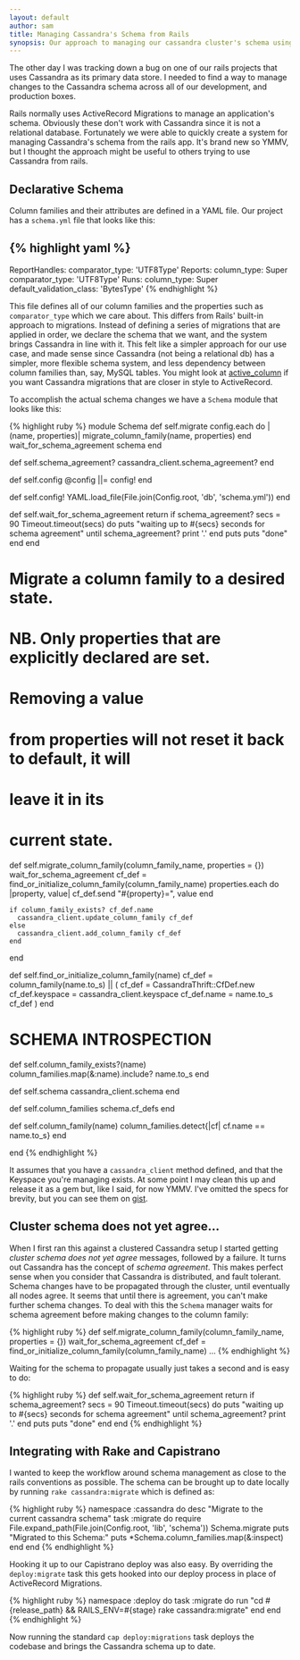 ```yaml
---
layout: default
author: sam
title: Managing Cassandra's Schema from Rails
synopsis: Our approach to managing our cassandra cluster's schema using rails, rake, and capistrano.
---
```


The other day I was tracking down a bug on one of our rails
projects that uses Cassandra as its primary data store.  I needed
to find a way to manage changes to the Cassandra schema across
all of our development, and production boxes.

Rails normally uses ActiveRecord Migrations to manage an
application's schema.  Obviously these don't work with Cassandra
since it is not a relational database.  Fortunately we were able
to quickly create a system for managing Cassandra's schema from
the rails app.  It's brand new so YMMV, but I thought the
approach might be useful to others trying to use Cassandra from
rails.


Declarative Schema
--

Column families and their attributes are defined in a YAML file.
Our project has a `schema.yml` file that looks like this:

{% highlight yaml %}
---
ReportHandles:
  comparator_type: 'UTF8Type'
Reports:
  column_type: Super
  comparator_type: 'UTF8Type'
Runs:
  column_type: Super
  default_validation_class: 'BytesType'
{% endhighlight %}

This file defines all of our column families and the properties
such as `comparator_type` which we care about.  This differs from
Rails' built-in approach to migrations.  Instead of defining a
series of migrations that are applied in order, we declare the
schema that we want, and the system brings Cassandra in line with
it.  This felt like a simpler approach for our use case, and made
sense since Cassandra (not being a relational db) has a simpler,
more flexible schema system, and less dependency between column
families than, say, MySQL tables.  You might look at
[active_column](http://blog.carbonfive.com/2011/01/06/database-migrations-for-cassandra-with-activecolumn/)
if you want Cassandra migrations that are closer in style to
ActiveRecord.

To accomplish the actual schema changes we have a `Schema` module
that looks like this:


{% highlight ruby %}
module Schema
  def self.migrate
    config.each do |(name, properties)|
      migrate_column_family(name, properties)
    end
    wait_for_schema_agreement
    schema
  end

  def self.schema_agreement?
    cassandra_client.schema_agreement?
  end

  def self.config
    @config ||=  config!
  end

  def self.config!
    YAML.load_file(File.join(Config.root, 'db', 'schema.yml'))
  end

  def self.wait_for_schema_agreement
    return if schema_agreement?
    secs = 90
    Timeout.timeout(secs) do
      puts "waiting up to #{secs} seconds for schema agreement"
      until schema_agreement?
        print '.'
      end
      puts
      puts "done"
    end
  end

  # Migrate a column family to a desired state.
  # NB. Only properties that are explicitly declared are set.
  # Removing a value
  # from properties will not reset it back to default, it will
  # leave it in its
  # current state.
  def self.migrate_column_family(column_family_name, properties = {})
    wait_for_schema_agreement
    cf_def = find_or_initialize_column_family(column_family_name)
    properties.each do |property, value|
      cf_def.send "#{property}=", value
    end

    if column_family_exists? cf_def.name
      cassandra_client.update_column_family cf_def
    else
      cassandra_client.add_column_family cf_def
    end
  end

  def self.find_or_initialize_column_family(name)
    cf_def = column_family(name.to_s) || (
      cf_def = CassandraThrift::CfDef.new
      cf_def.keyspace = cassandra_client.keyspace
      cf_def.name = name.to_s
      cf_def
    )
  end

  # SCHEMA INTROSPECTION
  def self.column_family_exists?(name)
    column_families.map(&:name).include? name.to_s
  end

  def self.schema
    cassandra_client.schema
  end

  def self.column_families
    schema.cf_defs
  end

  def self.column_family(name)
    column_families.detect{|cf| cf.name == name.to_s}
  end

end
{% endhighlight %}

It assumes that you have a `cassandra_client` method defined, and
that the Keyspace you're managing exists.  At some point I may
clean this up and release it as a gem but, like I said, for now
YMMV.  I've omitted the specs for brevity, but you can see them
on [gist](https://gist.github.com/1090146).

Cluster schema does not yet agree...
--

When I first ran this against a clustered Cassandra setup I
started getting *cluster schema does not yet agree* messages,
followed by a failure.  It turns out Cassandra has the concept of
_schema agreement_.  This makes perfect sense when you consider
that Cassandra is distributed, and fault tolerant.  Schema
changes have to be propagated through the cluster, until
eventually all nodes agree.  It seems that until there is
agreement, you can't make further schema changes.  To deal with
this the `Schema` manager waits for schema agreement before
making changes to the column family:

{% highlight ruby %}
def self.migrate_column_family(column_family_name, properties = {})
  wait_for_schema_agreement
  cf_def = find_or_initialize_column_family(column_family_name)
...
{% endhighlight %}

Waiting for the schema to propagate usually just takes a second
and is easy to do:

{% highlight ruby %}
def self.wait_for_schema_agreement
  return if schema_agreement?
  secs = 90
  Timeout.timeout(secs) do
    puts "waiting up to #{secs} seconds for schema agreement"
    until schema_agreement?
      print '.'
    end
    puts
    puts "done"
  end
end
{% endhighlight %}

Integrating with Rake and Capistrano
--

I wanted to keep the workflow around schema management as close
to the rails conventions as possible.  The schema can be brought
up to date locally by running `rake cassandra:migrate` which is
defined as:

{% highlight ruby %}
namespace :cassandra do
  desc "Migrate to the current cassandra schema"
  task :migrate do
    require File.expand_path(File.join(Config.root, 'lib', 'schema'))
    Schema.migrate
    puts "Migrated to this Schema:"
    puts *Schema.column_families.map(&:inspect)
  end
end
{% endhighlight %}

Hooking it up to our Capistrano deploy was also easy.  By
overriding the `deploy:migrate` task this gets hooked into our
deploy process in place of ActiveRecord Migrations.

{% highlight ruby %}
namespace :deploy do
  task :migrate do
    run "cd #{release_path} && RAILS_ENV=#{stage} rake cassandra:migrate"
  end
end
{% endhighlight %}

Now running the standard `cap deploy:migrations` task deploys the
codebase and brings the Cassandra schema up to date.
